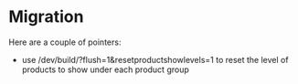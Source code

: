 
# Migration

Here are a couple of pointers:
- use /dev/build/?flush=1&resetproductshowlevels=1 to reset the level of products to show under each product group
